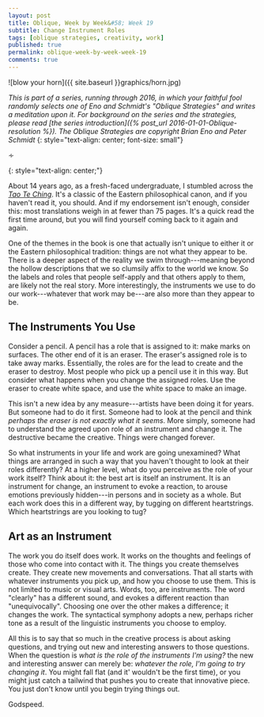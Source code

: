 ```yaml
---
layout: post
title: Oblique, Week by Week&#58; Week 19
subtitle: Change Instrument Roles
tags: [oblique strategies, creativity, work]
published: true
permalink: oblique-week-by-week-week-19
comments: true
---
```


![blow your horn]({{ site.baseurl }}graphics/horn.jpg)

*This is part of a series, running through 2016, in which your faithful fool randomly selects one of Eno and Schmidt's "Oblique Strategies" and writes a meditation upon it. For background on the series and the strategies, please read [the series introduction]({% post_url 2016-01-01-Oblique-resolution %}). The Oblique Strategies are copyright Brian Eno and Peter Schmidt*
{: style="text-align: center; font-size: small"}

<p>&homtht;</p>
{: style="text-align: center;"}

About 14 years ago, as a fresh-faced undergraduate, I stumbled across the [*Tao Te Ching*](http://www.amazon.com/Tao-Ching-Penguin-Great-Ideas/dp/0141399309). It's a classic of the Eastern philosophical canon, and if you haven't read it, you should. And if my endorsement isn't enough, consider this: most translations weigh in at fewer than 75 pages. It's a quick read the first time around, but you will find yourself coming back to it again and again.

One of the themes in the book is one that actually isn't unique to either it or the Eastern philosophical tradition: things are not what they appear to be. There is a deeper aspect of the reality we swim through---meaning beyond the hollow descriptions that we so clumsily affix to the world we know. So the labels and roles that people self-apply and that others apply to them, are likely not the real story. More interestingly, the instruments we use to do our work---whatever that work may be---are also more than they appear to be.


## The Instruments You Use

Consider a pencil. A pencil has a role that is assigned to it: make marks on surfaces. The other end of it is an eraser. The eraser's assigned role is to take away marks. Essentially, the roles are for the lead to create and the eraser to destroy. Most people who pick up a pencil use it in this way. But consider what happens when you change the assigned roles. Use the eraser to create white space, and use the white space to make an image.

This isn't a new idea by any measure---artists have been doing it for years. But someone had to do it first. Someone had to look at the pencil and think *perhaps the eraser is not exactly what it seems*. More simply, someone had to understand the agreed upon role of an instrument and change it. The destructive became the creative. Things were changed forever.

So what instruments in your life and work are going unexamined? What things are arranged in such a way that you haven't thought to look at their roles differently? At a higher level, what do you perceive as the role of your work itself? Think about it: the best art is itself an instrument. It is an instrument for change, an instrument to evoke a reaction, to arouse emotions previously hidden---in persons and in society as a whole. But each work does this in a different way, by tugging on different heartstrings. Which heartstrings are you looking to tug?

## Art as an Instrument

The work you do itself does work. It works on the thoughts and feelings of those who come into contact with it. The things you create themselves create. They create new movements and conversations. That all starts with whatever instruments you pick up, and how you choose to use them. This is not limited to music or visual arts. Words, too, are instruments. The word "clearly" has a different sound, and evokes a different reaction than "unequivocally". Choosing one over the other makes a difference; it changes the work. The syntactical symphony adopts a new, perhaps richer tone as a result of the linguistic instruments you choose to employ.

All this is to say that so much in the creative process is about asking questions, and trying out new and interesting answers to those questions. When the question is *what is the role of the instruments I'm using?* the new and interesting answer can merely be: *whatever the role, I'm going to try changing it*. You might fall flat (and it' wouldn't be the first time), or you might just catch a tailwind that pushes you to create that innovative piece. You just don't know until you begin trying things out.

Godspeed.
